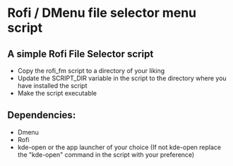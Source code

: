 # Rofi / DMenu file selector menu script
## A simple Rofi File Selector script

* Copy the rofi_fm script to a directory of your liking
* Update the SCRIPT_DIR variable in the script to the directory where you have installed the script
* Make the script executable

## Dependencies:
* Dmenu
* Rofi
* kde-open or the app launcher of your choice (If not kde-open replace the "kde-open" command in the script with your preference)

